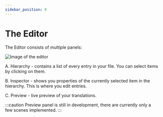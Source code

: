```yaml
---
sidebar_position: 0
---
```


# The Editor

The Editor consists of multiple panels:

![Image of the editor](/img/docs-editor-layout.png)

A. Hierarchy - contains a list of every entry in your file. You can select items by clicking on them.

B. Inspector - shows you properties of the currently selected item in the hierarchy. This is where you edit entries.

C. Preview - live preview of your translations.

:::caution
Preview panel is still in development, there are currently only a few scenes implemented.
:::